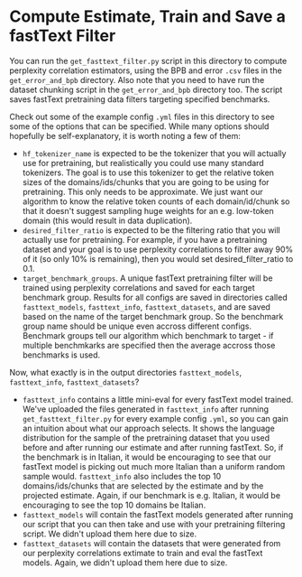 # Compute Estimate, Train and Save a fastText Filter

You can run the `get_fasttext_filter.py` script in this directory to compute perplexity
correlation estimators, using the BPB and error `.csv` files in the `get_error_and_bpb` directory.
Also note that you need to have run the dataset chunking script in the `get_error_and_bpb` directory too.
The script saves fastText pretraining data filters targeting specified benchmarks.

Check out some of the example config `.yml` files in this directory to see some of the options that
can be specified. While many options should hopefully be self-explanatory, it is worth noting a few
of them:

* `hf_tokenizer_name` is expected to be the tokenizer that you will actually use for pretraining, but realistically you could use many standard tokenizers. The goal is to use this tokenizer to get the relative token sizes of the domains/ids/chunks that you are going to be using for pretraining. This only needs to be approximate. We just want our algorithm to know the relative token counts of each domain/id/chunk so that it doesn't suggest sampling huge weights for an e.g. low-token domain (this would result in data duplication).
* `desired_filter_ratio` is expected to be the filtering ratio that you will actually use for pretraining. For example, if you have a pretraining dataset and your goal is to use perplexity correlations to filter away 90% of it (so only 10% is remaining), then you would set desired_filter_ratio to 0.1.
* `target_benchmark_groups`. A unique fastText pretraining filter will be trained using perplexity correlations and saved for each target benchmark group. Results for all configs are saved in directories called `fasttext_models`, `fasttext_info`, `fasttext_datasets`, and are saved based on the name of the target benchmark group. So the benchmark group name should be unique even accross different configs. Benchmark groups tell our algorithm which benchmark to target - if multiple benchmkarks are specified then the average accross those benchmarks is used.

Now, what exactly is in the output directories `fasttext_models`, `fasttext_info`, `fasttext_datasets`?

* `fasttext_info` contains a little mini-eval for every fastText model trained. We've uploaded the files generated in `fasttext_info` after running `get_fasttext_filter.py` for every example config `.yml`, so you can gain an intuition about what our approach selects. It shows the language distribution for the sample of the pretraining dataset that you used before and after running our estimate and after running fastText. So, if the benchmark is in Italian, it would be encouraging to see that our fastText model is picking out much more Italian than a uniform random sample would. `fasttext_info` also includes the top 10 domains/ids/chunks that are selected by the estimate and by the projected estimate. Again, if our benchmark is e.g. Italian, it would be encouraging to see the top 10 domains be Italian.
* `fasttext_models` will contain the fastText models generated after running our script that you can then take and use with your pretraining filtering script. We didn't upload them here due to size.
* `fasttext_datasets` will contain the datasets that were generated from our perplexity correlations extimate to train and eval the fastText models. Again, we didn't upload them here due to size.